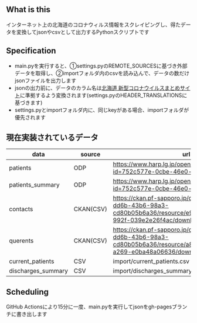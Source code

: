 ## What is this
インターネット上の北海道のコロナウィルス情報をスクレイピングし、得たデータを変換してjsonやcsvとして出力するPythonスクリプトです

## Specification
- main.pyを実行すると、①settings.pyのREMOTE_SOURCESに基づき外部データを取得し、②importフォルダ内のcsvを読み込んで、データの数だけjsonファイルを出力します
- jsonの出力前に、データのカラム名は[北海道 新型コロナウイルスまとめサイト](https://github.com/codeforsapporo/covid19)に準拠するよう変換されます(settings.pyのHEADER_TRANSLATIONSに基づきます)
- settings.pyとimportフォルダ内に、同じkeyがある場合、importフォルダが優先されます

## 現在実装されているデータ
|  data  |  source  | url  |
| ---- | ---- | ---- |
|  patients  | ODP |  https://www.harp.lg.jp/opendata/api/package_show?id=752c577e-0cbe-46e0-bebd-eb47b71b38bf  |
|  patients_summary  | ODP |  https://www.harp.lg.jp/opendata/api/package_show?id=752c577e-0cbe-46e0-bebd-eb47b71b38bf  |
|  contacts  | CKAN(CSV) |  https://ckan.pf-sapporo.jp/dataset/f6338cc2-dd6b-43b6-98a3-cd80b05b6a36/resource/e9e6f062-cafd-4aea-992f-039e2e26f4ac/download/contacts.csv  |
|  querents  | CKAN(CSV) |  https://ckan.pf-sapporo.jp/dataset/f6338cc2-dd6b-43b6-98a3-cd80b05b6a36/resource/a89ba566-93d1-416a-a269-e0ba48a06636/download/querents.csv  |
|  current_patients  | CSV |  import/current_patients.csv  |
|  discharges_summary  | CSV |  import/discharges_summary.csv  |

## Scheduling
GitHub Actionsにより15分に一度、main.pyを実行してjsonをgh-pagesブランチに書き出します